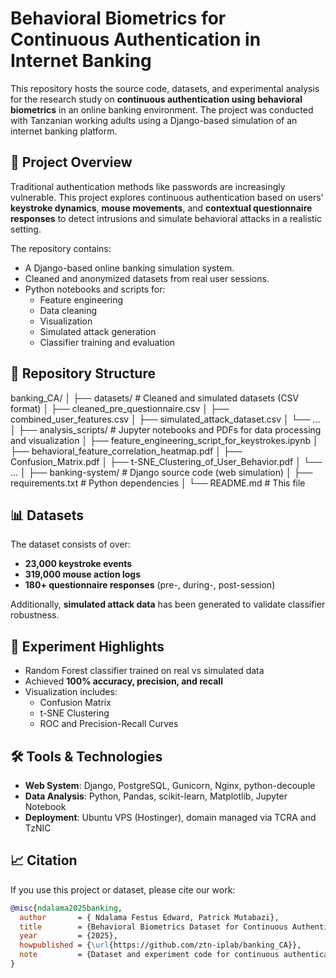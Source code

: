 # Behavioral Biometrics for Continuous Authentication in Internet Banking

This repository hosts the source code, datasets, and experimental analysis for the research study on **continuous authentication using behavioral biometrics** in an online banking environment. The project was conducted with Tanzanian working adults using a Django-based simulation of an internet banking platform.

## 🧠 Project Overview

Traditional authentication methods like passwords are increasingly vulnerable. This project explores continuous authentication based on users' **keystroke dynamics**, **mouse movements**, and **contextual questionnaire responses** to detect intrusions and simulate behavioral attacks in a realistic setting.

The repository contains:

- A Django-based online banking simulation system.
- Cleaned and anonymized datasets from real user sessions.
- Python notebooks and scripts for:
  - Feature engineering
  - Data cleaning
  - Visualization
  - Simulated attack generation
  - Classifier training and evaluation

## 📂 Repository Structure

banking_CA/
│
├── datasets/ # Cleaned and simulated datasets (CSV format)
│ ├── cleaned_pre_questionnaire.csv
│ ├── combined_user_features.csv
│ ├── simulated_attack_dataset.csv
│ └── ...
│
├── analysis_scripts/ # Jupyter notebooks and PDFs for data processing and visualization
│ ├── feature_engineering_script_for_keystrokes.ipynb
│ ├── behavioral_feature_correlation_heatmap.pdf
│ ├── Confusion_Matrix.pdf
│ ├── t-SNE_Clustering_of_User_Behavior.pdf
│ └── ...
│
├── banking-system/ # Django source code (web simulation)
│
├── requirements.txt # Python dependencies
│
└── README.md # This file

## 📊 Datasets

The dataset consists of over:

- **23,000 keystroke events**
- **319,000 mouse action logs**
- **180+ questionnaire responses** (pre-, during-, post-session)

Additionally, **simulated attack data** has been generated to validate classifier robustness.

## 🧪 Experiment Highlights

- Random Forest classifier trained on real vs simulated data
- Achieved **100% accuracy, precision, and recall**
- Visualization includes:
  - Confusion Matrix
  - t-SNE Clustering
  - ROC and Precision-Recall Curves

## 🛠️ Tools & Technologies

- **Web System**: Django, PostgreSQL, Gunicorn, Nginx, python-decouple
- **Data Analysis**: Python, Pandas, scikit-learn, Matplotlib, Jupyter Notebook
- **Deployment**: Ubuntu VPS (Hostinger), domain managed via TCRA and TzNIC

## 📈 Citation

If you use this project or dataset, please cite our work:

```bibtex
@misc{ndalama2025banking,
  author       = { Ndalama Festus Edward, Patrick Mutabazi},
  title        = {Behavioral Biometrics Dataset for Continuous Authentication in Online Banking},
  year         = {2025},
  howpublished = {\url{https://github.com/ztn-iplab/banking_CA}},
  note         = {Dataset and experiment code for continuous authentication using keystroke and mouse dynamics}
}

